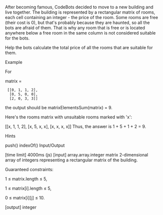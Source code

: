After becoming famous, CodeBots decided to move to a new building and live together. The building is represented by a rectangular matrix of rooms, each cell containing an integer - the price of the room. Some rooms are free (their cost is 0), but that's probably because they are haunted, so all the bots are afraid of them. That is why any room that is free or is located anywhere below a free room in the same column is not considered suitable for the bots.

Help the bots calculate the total price of all the rooms that are suitable for them.

Example

For

matrix =

     [[0, 1, 1, 2],
      [0, 5, 0, 0], 
      [2, 0, 3, 3]]
the output should be matrixElementsSum(matrix) = 9.

Here's the rooms matrix with unsuitable rooms marked with 'x':

   [[x, 1, 1, 2], 
    [x, 5, x, x], 
    [x, x, x, x]]
Thus, the answer is 1 + 5 + 1 + 2 = 9.

Hints

push()
indexOf()
Input/Output

[time limit] 4000ms (js)
[input] array.array.integer matrix
2-dimensional array of integers representing a rectangular matrix of the building.

Guaranteed constraints:

1 ≤ matrix.length ≤ 5,

1 ≤ matrix[i].length ≤ 5,

0 ≤ matrix[i][j] ≤ 10.

[output] integer